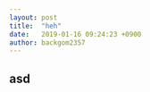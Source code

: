 ```yaml
---
layout: post
title:  "heh"
date:   2019-01-16 09:24:23 +0900
author: backgom2357
---
```

## asd
